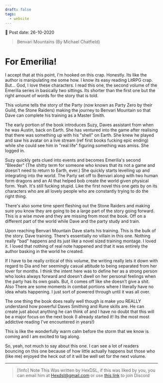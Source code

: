```yaml
---
draft: false
tags:
  - website
---
```


📆 Post date: 26-10-2020

> Benvari Mountains (By Michael Chatfield)

# For Emerilia!

I accept that at this point, I'm hooked on this crap. Honestly. Its like the author is manipulating me some how. I know its easy reading LitRPG crap. But... God, I love these characters. I read this one, the second volume of the Emerilia series in basically two sittings. Its shorter than the first one but the right amount of words for the story that is told.

This volume tells the story of the Party (now known as Party Zero by their Guild, the Stone Raiders) making the journey to Benvari Mountain so that Dave can complete his training as a Master Smith.

The early portion of the book introduces Suzy, Daves assistant from when he was Austin, back on Earth. She has ventured into the game after realising that there was something up with his "shell" on Earth. She knew he played and saw his avatar on a live stream (ref first books fucking epic ending) while she could see him in "real life" figuring something was amiss. She logged in.

Suzy quickly gets clued into events and becomes Emerilia's second "Bleeder" (The shitty term for someone who knows that its not a game and doesn't need to return to Earth, ever.) She quickly starts levelling up and integrating into the world. The Party set off to Benvari along with two human form dragons and an AI that helped bob create the world given physical form. Yeah. It's still fucking stupid. Like the first novel this one gets by on its characters who are all lovely people who are constantly trying to do the right thing.

There's also some time spent fleshing out the Stone Raiders and making sure you know they are going to be a large part of the story going forward. This is a wise move and they are missing from most the book. Off on a different part of the world while Dave and the party study and train.

Upon reaching Benvari Mountain Dave starts his training. This is the bulk of the story. Dave training. There's essentially no villain in this one. Nothing really "bad" happens and its just like a novel sized training montage. I loved it. I loved that nothing of real note happened and that it was entirely the author basking in the world he created.

If I have to be really critical of this volume, the writing really lets it down with regard to Dia and her seemingly casual attitude to being separated from her lover for months. I think the intent here was to define her as a strong person who looks always forward and doesn't dwell on her personal feelings when the party has its own goals. But, it comes off like she doesn't give a shit. Also There are some moments in combat portions where I literally have no idea whats happening. I just sort of powered through until it was all over.

The one thing the book does really well though is make you REALLY understand how powerful Daves Smithing and Rune skills are. He can create just about anything he can think of and I have no doubt that this will be a major focus on the next book (I already started it! Its the most most addictive reading I've encountered in years!)

This is like the wonderfully warm calm before the storm that we know is coming and I am excited to tag along.

So, yeah, not much to say about this one. I can see a lot of readers bouncing on this one because of how little actually happens but those who (like me) enjoyed the heck out of it will be well set for the next volume.

---

> [!info] Note
> This Was written by HexDSL, if this was liked by you, you can email him at [Hexdsl@gmail.com](mailto:hexdsl@gmail.com) or use [this link](https://discord.hexdsl.com) to join Discord
